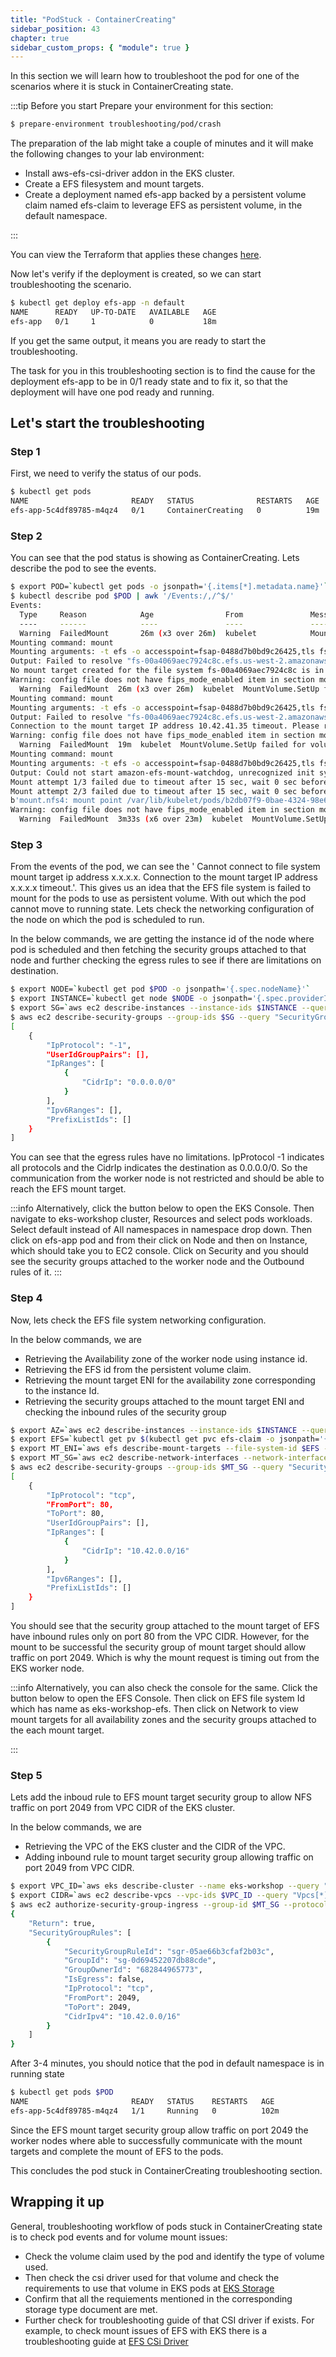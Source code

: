 ```yaml
---
title: "PodStuck - ContainerCreating"
sidebar_position: 43
chapter: true
sidebar_custom_props: { "module": true }
---
```


In this section we will learn how to troubleshoot the pod for one of the scenarios where it is stuck in ContainerCreating state.

:::tip Before you start
Prepare your environment for this section:

```bash timeout=600 wait=300
$ prepare-environment troubleshooting/pod/crash
```

The preparation of the lab might take a couple of minutes and it will make the following changes to your lab environment:

- Install aws-efs-csi-driver addon in the EKS cluster.
- Create a EFS filesystem and mount targets.
- Create a deployment named efs-app backed by a persistent volume claim named efs-claim to leverage EFS as persistent volume, in the default namespace.

:::

You can view the Terraform that applies these changes [here](https://github.com/VAR::MANIFESTS_OWNER/VAR::MANIFESTS_REPOSITORY/tree/VAR::MANIFESTS_REF/manifests/modules/troubleshooting/pod/crash/.workshop/terraform).

Now let's verify if the deployment is created, so we can start troubleshooting the scenario.

```bash
$ kubectl get deploy efs-app -n default
NAME      READY   UP-TO-DATE   AVAILABLE   AGE
efs-app   0/1     1            0           18m
```

If you get the same output, it means you are ready to start the troubleshooting.

The task for you in this troubleshooting section is to find the cause for the deployment efs-app to be in 0/1 ready state and to fix it, so that the deployment will have one pod ready and running.

## Let's start the troubleshooting

### Step 1

First, we need to verify the status of our pods.

```bash
$ kubectl get pods
NAME                       READY   STATUS              RESTARTS   AGE
efs-app-5c4df89785-m4qz4   0/1     ContainerCreating   0          19m
```

### Step 2

You can see that the pod status is showing as ContainerCreating. Lets describe the pod to see the events.

```bash expectError=true
$ export POD=`kubectl get pods -o jsonpath='{.items[*].metadata.name}'`
$ kubectl describe pod $POD | awk '/Events:/,/^$/'
Events:
  Type     Reason            Age                From               Message
  ----     ------            ----               ----               -------
  Warning  FailedMount       26m (x3 over 26m)  kubelet            MountVolume.SetUp failed for volume "pvc-719c8ef2-5bdb-4638-b4db-7d59b53d21f0" : rpc error: code = Internal desc = Could not mount "fs-00a4069aec7924c8c:/" at "/var/lib/kubelet/pods/b2db07f9-0bae-4324-98e6-e4c978a0bef5/volumes/kubernetes.io~csi/pvc-719c8ef2-5bdb-4638-b4db-7d59b53d21f0/mount": mount failed: exit status 1
Mounting command: mount
Mounting arguments: -t efs -o accesspoint=fsap-0488d7b0bd9c26425,tls fs-00a4069aec7924c8c:/ /var/lib/kubelet/pods/b2db07f9-0bae-4324-98e6-e4c978a0bef5/volumes/kubernetes.io~csi/pvc-719c8ef2-5bdb-4638-b4db-7d59b53d21f0/mount
Output: Failed to resolve "fs-00a4069aec7924c8c.efs.us-west-2.amazonaws.com". The file system mount target ip address cannot be found, please pass mount target ip address via mount options.
No mount target created for the file system fs-00a4069aec7924c8c is in available state yet, please retry in 5 minutes.
Warning: config file does not have fips_mode_enabled item in section mount.. You should be able to find a new config file in the same folder as current config file /etc/amazon/efs/efs-utils.conf. Consider update the new config file to latest config file. Use the default value [fips_mode_enabled = False].Warning: config file does not have fips_mode_enabled item in section mount.. You should be able to find a new config file in the same folder as current config file /etc/amazon/efs/efs-utils.conf. Consider update the new config file to latest config file. Use the default value [fips_mode_enabled = False].
  Warning  FailedMount  26m (x3 over 26m)  kubelet  MountVolume.SetUp failed for volume "pvc-719c8ef2-5bdb-4638-b4db-7d59b53d21f0" : rpc error: code = Internal desc = Could not mount "fs-00a4069aec7924c8c:/" at "/var/lib/kubelet/pods/b2db07f9-0bae-4324-98e6-e4c978a0bef5/volumes/kubernetes.io~csi/pvc-719c8ef2-5bdb-4638-b4db-7d59b53d21f0/mount": mount failed: exit status 1
Mounting command: mount
Mounting arguments: -t efs -o accesspoint=fsap-0488d7b0bd9c26425,tls fs-00a4069aec7924c8c:/ /var/lib/kubelet/pods/b2db07f9-0bae-4324-98e6-e4c978a0bef5/volumes/kubernetes.io~csi/pvc-719c8ef2-5bdb-4638-b4db-7d59b53d21f0/mount
Output: Failed to resolve "fs-00a4069aec7924c8c.efs.us-west-2.amazonaws.com". Cannot connect to file system mount target ip address 10.42.41.35.
Connection to the mount target IP address 10.42.41.35 timeout. Please retry in 5 minutes if the mount target is newly created. Otherwise check your VPC and security group configuration to ensure your file system is reachable via TCP port 2049 from your instance.
Warning: config file does not have fips_mode_enabled item in section mount.. You should be able to find a new config file in the same folder as current config file /etc/amazon/efs/efs-utils.conf. Consider update the new config file to latest config file. Use the default value [fips_mode_enabled = False].Warning: config file does not have fips_mode_enabled item in section mount.. You should be able to find a new config file in the same folder as current config file /etc/amazon/efs/efs-utils.conf. Consider update the new config file to latest config file. Use the default value [fips_mode_enabled = False].
  Warning  FailedMount  19m  kubelet  MountVolume.SetUp failed for volume "pvc-719c8ef2-5bdb-4638-b4db-7d59b53d21f0" : rpc error: code = Internal desc = Could not mount "fs-00a4069aec7924c8c:/" at "/var/lib/kubelet/pods/b2db07f9-0bae-4324-98e6-e4c978a0bef5/volumes/kubernetes.io~csi/pvc-719c8ef2-5bdb-4638-b4db-7d59b53d21f0/mount": mount failed: exit status 32
Mounting command: mount
Mounting arguments: -t efs -o accesspoint=fsap-0488d7b0bd9c26425,tls fs-00a4069aec7924c8c:/ /var/lib/kubelet/pods/b2db07f9-0bae-4324-98e6-e4c978a0bef5/volumes/kubernetes.io~csi/pvc-719c8ef2-5bdb-4638-b4db-7d59b53d21f0/mount
Output: Could not start amazon-efs-mount-watchdog, unrecognized init system "aws-efs-csi-dri"
Mount attempt 1/3 failed due to timeout after 15 sec, wait 0 sec before next attempt.
Mount attempt 2/3 failed due to timeout after 15 sec, wait 0 sec before next attempt.
b'mount.nfs4: mount point /var/lib/kubelet/pods/b2db07f9-0bae-4324-98e6-e4c978a0bef5/volumes/kubernetes.io~csi/pvc-719c8ef2-5bdb-4638-b4db-7d59b53d21f0/mount does not exist'
Warning: config file does not have fips_mode_enabled item in section mount.. You should be able to find a new config file in the same folder as current config file /etc/amazon/efs/efs-utils.conf. Consider update the new config file to latest config file. Use the default value [fips_mode_enabled = False].Warning: config file does not have retry_nfs_mount_command item in section mount.. You should be able to find a new config file in the same folder as current config file /etc/amazon/efs/efs-utils.conf. Consider update the new config file to latest config file. Use the default value [retry_nfs_mount_command = True].
  Warning  FailedMount  3m33s (x6 over 23m)  kubelet  MountVolume.SetUp failed for volume "pvc-719c8ef2-5bdb-4638-b4db-7d59b53d21f0" : rpc error: code = DeadlineExceeded desc = context deadline exceeded
```

### Step 3

From the events of the pod, we can see the ' Cannot connect to file system mount target ip address x.x.x.x.
Connection to the mount target IP address x.x.x.x timeout.'. This gives us an idea that the EFS file system is failed to mount for the pods to use as persistent volume. With out which the pod cannot move to running state. Lets check the networking configuration of the node on which the pod is scheduled to run.

In the below commands, we are getting the instance id of the node where pod is scheduled and then fetching the security groups attached to that node and further checking the egress rules to see if there are limitations on destination.

```bash
$ export NODE=`kubectl get pod $POD -o jsonpath='{.spec.nodeName}'`
$ export INSTANCE=`kubectl get node $NODE -o jsonpath='{.spec.providerID}' | cut -d'/' -f5`
$ export SG=`aws ec2 describe-instances --instance-ids $INSTANCE --query "Reservations[].Instances[].SecurityGroups[].GroupId" --output text`
$ aws ec2 describe-security-groups --group-ids $SG --query "SecurityGroups[].IpPermissionsEgress[]"
[
    {
        "IpProtocol": "-1",
        "UserIdGroupPairs": [],
        "IpRanges": [
            {
                "CidrIp": "0.0.0.0/0"
            }
        ],
        "Ipv6Ranges": [],
        "PrefixListIds": []
    }
]
```

You can see that the egress rules have no limitations. IpProtocol -1 indicates all protocols and the CidrIp indicates the destination as 0.0.0.0/0. So the communication from the worker node is not restricted and should be able to reach the EFS mount target.

:::info
Alternatively, click the button below to open the EKS Console. Then navigate to eks-workshop cluster, Resources and select pods workloads. Select default instead of All namespaces in namespace drop down. Then click on efs-app pod and from their click on Node and then on Instance, which should take you to EC2 console. Click on Security and you should see the security groups attached to the worker node and the Outbound rules of it.
<ConsoleButton
  url="https://us-west-2.console.aws.amazon.com/eks/home?region=us-west-2#/clusters/eks-workshop"
  service="eks"
  label="Open EKS Console Tab"
/>
:::

### Step 4

Now, lets check the EFS file system networking configuration.

In the below commands, we are

- Retrieving the Availability zone of the worker node using instance id.
- Retrieving the EFS id from the persistent volume claim.
- Retrieving the mount target ENI for the availability zone corresponding to the instance Id.
- Retrieving the security groups attached to the mount target ENI and checking the inbound rules of the security group

```bash
$ export AZ=`aws ec2 describe-instances --instance-ids $INSTANCE --query "Reservations[*].Instances[*].[Placement.AvailabilityZone]" --output text`
$ export EFS=`kubectl get pv $(kubectl get pvc efs-claim -o jsonpath='{.spec.volumeName}') -o jsonpath='{.spec.csi.volumeHandle}' | cut -d':' -f1`
$ export MT_ENI=`aws efs describe-mount-targets --file-system-id $EFS --query "MountTargets[?AvailabilityZoneName=='$AZ'].[NetworkInterfaceId]" --output text`
$ export MT_SG=`aws ec2 describe-network-interfaces --network-interface-ids $MT_ENI --query "NetworkInterfaces[*].[Groups[*].GroupId]" --output text`
$ aws ec2 describe-security-groups --group-ids $MT_SG --query "SecurityGroups[].IpPermissions[]"
[
    {
        "IpProtocol": "tcp",
        "FromPort": 80,
        "ToPort": 80,
        "UserIdGroupPairs": [],
        "IpRanges": [
            {
                "CidrIp": "10.42.0.0/16"
            }
        ],
        "Ipv6Ranges": [],
        "PrefixListIds": []
    }
]
```

You should see that the security group attached to the mount target of EFS have inbound rules only on port 80 from the VPC CIDR. However, for the mount to be successful the security group of mount target should allow traffic on port 2049. Which is why the mount request is timing out from the EKS worker node.

:::info
Alternatively, you can also check the console for the same. Click the button below to open the EFS Console. Then click on EFS file system Id which has name as eks-workshop-efs. Then click on Network to view mount targets for all availability zones and the security groups attached to the each mount target.

<ConsoleButton
  url="https://us-west-2.console.aws.amazon.com/efs/home?region=us-west-2#/file-systems"
  service="efs"
  label="Open EFS Console Tab"
/>
:::

### Step 5

Lets add the inboud rule to EFS mount target security group to allow NFS traffic on port 2049 from VPC CIDR of the EKS cluster.

In the below commands, we are

- Retrieving the VPC of the EKS cluster and the CIDR of the VPC.
- Adding inbound rule to mount target security group allowing traffic on port 2049 from VPC CIDR.

```bash
$ export VPC_ID=`aws eks describe-cluster --name eks-workshop --query "cluster.resourcesVpcConfig.vpcId" --output text`
$ export CIDR=`aws ec2 describe-vpcs --vpc-ids $VPC_ID --query "Vpcs[*].CidrBlock" --output text`
$ aws ec2 authorize-security-group-ingress --group-id $MT_SG --protocol tcp --port 2049 --cidr $CIDR
{
    "Return": true,
    "SecurityGroupRules": [
        {
            "SecurityGroupRuleId": "sgr-05ae66b3cfaf2b03c",
            "GroupId": "sg-0d69452207db88cde",
            "GroupOwnerId": "682844965773",
            "IsEgress": false,
            "IpProtocol": "tcp",
            "FromPort": 2049,
            "ToPort": 2049,
            "CidrIpv4": "10.42.0.0/16"
        }
    ]
}
```

After 3-4 minutes, you should notice that the pod in default namespace is in running state

```bash timeout=180 hook=fix-3 hookTimeout=600
$ kubectl get pods $POD
NAME                       READY   STATUS    RESTARTS   AGE
efs-app-5c4df89785-m4qz4   1/1     Running   0          102m
```

Since the EFS mount target security group allow traffic on port 2049 the worker nodes where able to successfully communicate with the mount targets and complete the mount of EFS to the pods.

This concludes the pod stuck in ContainerCreating troubleshooting section.

## Wrapping it up

General, troubleshooting workflow of pods stuck in ContainerCreating state is to check pod events and for volume mount issues:

- Check the volume claim used by the pod and identify the type of volume used.
- Then check the csi driver used for that volume and check the requirements to use that volume in EKS pods at [EKS Storage](https://docs.aws.amazon.com/eks/latest/userguide/storage.html)
- Confirm that all the requiements mentioned in the corresponding storage type document are met.
- Further check for troubleshooting guide of that CSI driver if exists. For example, to check mount issues of EFS with EKS there is a troubleshooting guide at [EFS CSi Driver](https://repost.aws/knowledge-center/eks-troubleshoot-efs-volume-mount-issues)
